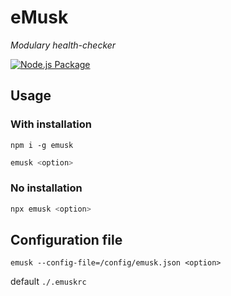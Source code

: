# eMusk
_Modulary health-checker_

[![Node.js Package](https://github.com/j-catania/emusk/actions/workflows/npm-publish.yml/badge.svg)](https://github.com/j-catania/emusk/actions/workflows/npm-publish.yml)

## Usage
### With installation
```shell
npm i -g emusk
```
```sh
emusk <option>
``` 
### No installation
```sh
npx emusk <option>
```

## Configuration file
```
emusk --config-file=/config/emusk.json <option>
```
default `./.emuskrc`

